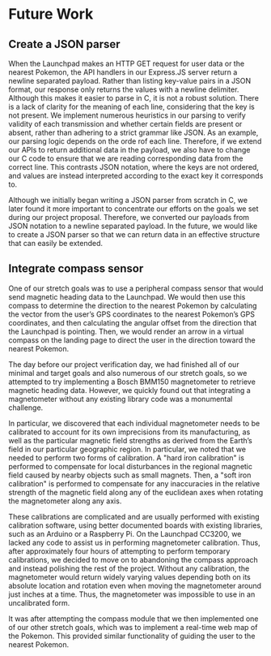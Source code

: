 # Future Work

## Create a JSON parser

When the Launchpad makes an HTTP GET request for user data or the nearest
Pokemon, the API handlers in our Express.JS server return a newline separated
payload. Rather than listing key-value pairs in a JSON format, our response only
returns the values with a newline delimiter. Although this makes it easier to
parse in C, it is not a robust solution. There is a lack of clarity for the
meaning of each line, considering that the key is not present. We implement
numerous heuristics in our parsing to verify validity of each transmission and
whether certain fields are present or absent, rather than adhering to a strict
grammar like JSON. As an example, our parsing logic depends on the orde rof each
line. Therefore, if we extend our APIs to return additional data in the payload,
we also have to change our C code to ensure that we are reading corresponding
data from the correct line. This contrasts JSON notation, where the keys are not
ordered, and values are instead interpreted according to the exact key it
corresponds to.

Although we initially began writing a JSON parser from scratch in C, we later
found it more important to concentrate our efforts on the goals we set during
our project proposal. Therefore, we converted our payloads from JSON notation to
a newline separated payload. In the future, we would like to create a JSON
parser so that we can return data in an effective structure that can easily be
extended.

## Integrate compass sensor

One of our stretch goals was to use a peripheral compass sensor that would send
magnetic heading data to the Launchpad. We would then use this compass to
determine the direction to the nearest Pokemon by calculating the vector from
the user’s GPS coordinates to the nearest Pokemon’s GPS coordinates, and then
calculating the angular offset from the direction that the Launchpad is
pointing. Then, we would render an arrow in a virtual compass on the landing
page to direct the user in the direction toward the nearest Pokemon.

The day before our project verification day, we had finished all of our minimal
and target goals and also numerous of our stretch goals, so we attempted to try
implementing a Bosch BMM150 magnetometer to retrieve magnetic heading data.
However, we quickly found out that integrating a magnetometer without any
existing library code was a monumental challenge.

In particular, we discovered that each individual magnetometer needs to be
calibrated to account for its own imprecisions from its manufacturing, as well
as the particular magnetic field strengths as derived from the Earth’s field in
our particular geographic region. In particular, we noted that we needed to
perform two forms of calibration. A "hard iron calibration" is performed to
compensate for local disturbances in the regional magnetic field caused by
nearby objects such as small magnets. Then, a "soft iron calibration" is
performed to compensate for any inaccuracies in the relative strength of the
magnetic field along any of the euclidean axes when rotating the magnetometer
along any axis.

These calibrations are complicated and are usually performed with existing
calibration software, using better documented boards with existing libraries,
such as an Arduino or a Raspberry Pi. On the Launchpad CC3200, we lacked any
code to assist us in performing magnetometer calibration. Thus, after
approximately four hours of attempting to perform temporary calibrations, we
decided to move on to abandoning the compass approach and instead polishing the
rest of the project. Without any calibration, the magnetometer would return
widely varying values depending both on its absolute location and rotation even
when moving the magnetometer around just inches at a time. Thus, the
magnetometer was impossible to use in an uncalibrated form.

It was after attempting the compass module that we then implemented one of our
other stretch goals, which was to implement a real-time web map of the Pokemon.
This provided similar functionality of guiding the user to the nearest Pokemon.